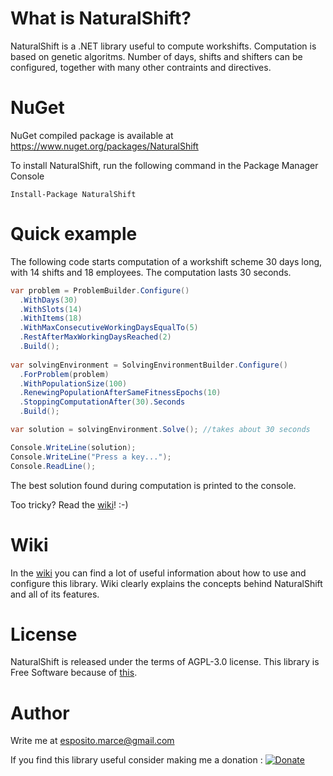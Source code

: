 # What is NaturalShift?
NaturalShift is a .NET library useful to compute workshifts. Computation is based on genetic algoritms. Number of days, shifts and shifters can be configured, together with many other contraints and directives.

# NuGet
NuGet compiled package is available at https://www.nuget.org/packages/NaturalShift

To install NaturalShift, run the following command in the Package Manager Console

```
Install-Package NaturalShift
```

# Quick example
The following code starts computation of a workshift scheme 30 days long, with 14 shifts and 18 employees. The computation lasts 30 seconds.

```C#
var problem = ProblemBuilder.Configure()
  .WithDays(30)
  .WithSlots(14)
  .WithItems(18)
  .WithMaxConsecutiveWorkingDaysEqualTo(5)
  .RestAfterMaxWorkingDaysReached(2)
  .Build();
  
var solvingEnvironment = SolvingEnvironmentBuilder.Configure()
  .ForProblem(problem)
  .WithPopulationSize(100)
  .RenewingPopulationAfterSameFitnessEpochs(10)
  .StoppingComputationAfter(30).Seconds
  .Build();

var solution = solvingEnvironment.Solve(); //takes about 30 seconds

Console.WriteLine(solution);
Console.WriteLine("Press a key...");
Console.ReadLine();
```

The best solution found during computation is printed to the console.

Too tricky? Read the [wiki](https://github.com/supix/NaturalShift/wiki)! :-)

# Wiki

In the [wiki](https://github.com/supix/NaturalShift/wiki) you can find a lot of useful information about how to use and configure this library. Wiki clearly explains the concepts behind NaturalShift and all of its features.

# License
NaturalShift is released under the terms of AGPL-3.0 license. This library is Free Software because of [this](https://www.youtube.com/watch?v=DjqGvUcPDZs).

# Author
Write me at esposito.marce@gmail.com

If you find this library useful consider making me a donation : [![Donate](https://img.shields.io/badge/Donate-PayPal-green.svg)](https://paypal.me/espositomarce)

